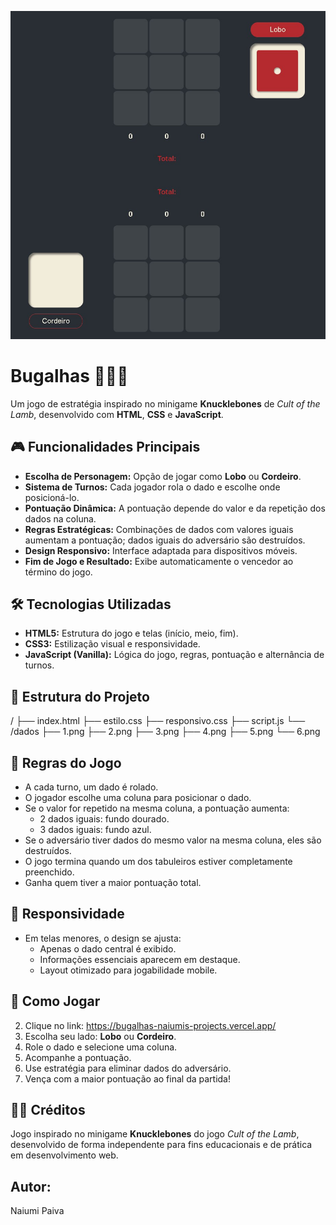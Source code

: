 ![Bugalhas em ação](Bugalhas.jpg)
# Bugalhas 🎲🐺🐑

Um jogo de estratégia inspirado no minigame **Knucklebones** de _Cult of the Lamb_, desenvolvido com **HTML**, **CSS** e **JavaScript**.

## 🎮 Funcionalidades Principais

- **Escolha de Personagem:** Opção de jogar como **Lobo** ou **Cordeiro**.
- **Sistema de Turnos:** Cada jogador rola o dado e escolhe onde posicioná-lo.
- **Pontuação Dinâmica:** A pontuação depende do valor e da repetição dos dados na coluna.
- **Regras Estratégicas:** Combinações de dados com valores iguais aumentam a pontuação; dados iguais do adversário são destruídos.
- **Design Responsivo:** Interface adaptada para dispositivos móveis.
- **Fim de Jogo e Resultado:** Exibe automaticamente o vencedor ao término do jogo.

## 🛠 Tecnologias Utilizadas

- **HTML5:** Estrutura do jogo e telas (início, meio, fim).
- **CSS3:** Estilização visual e responsividade.
- **JavaScript (Vanilla):** Lógica do jogo, regras, pontuação e alternância de turnos.

## 📁 Estrutura do Projeto

/
├── index.html
├── estilo.css
├── responsivo.css
├── script.js
└── /dados
├── 1.png
├── 2.png
├── 3.png
├── 4.png
├── 5.png
└── 6.png

## 🧠 Regras do Jogo

- A cada turno, um dado é rolado.
- O jogador escolhe uma coluna para posicionar o dado.
- Se o valor for repetido na mesma coluna, a pontuação aumenta:
  - 2 dados iguais: fundo dourado.
  - 3 dados iguais: fundo azul.
- Se o adversário tiver dados do mesmo valor na mesma coluna, eles são destruídos.
- O jogo termina quando um dos tabuleiros estiver completamente preenchido.
- Ganha quem tiver a maior pontuação total.

## 📱 Responsividade

- Em telas menores, o design se ajusta:
  - Apenas o dado central é exibido.
  - Informações essenciais aparecem em destaque.
  - Layout otimizado para jogabilidade mobile.

## 🚀 Como Jogar

2. Clique no link: https://bugalhas-naiumis-projects.vercel.app/
3. Escolha seu lado: **Lobo** ou **Cordeiro**.
4. Role o dado e selecione uma coluna.
5. Acompanhe a pontuação.
6. Use estratégia para eliminar dados do adversário.
7. Vença com a maior pontuação ao final da partida!

## 🐑🐺 Créditos

Jogo inspirado no minigame **Knucklebones** do jogo _Cult of the Lamb_, desenvolvido de forma independente para fins educacionais e de prática em desenvolvimento web.

## Autor:

Naiumi Paiva
